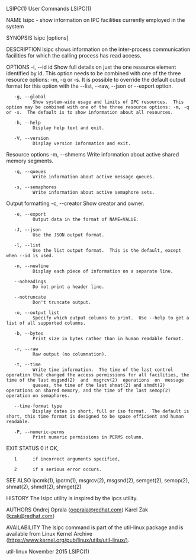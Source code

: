 LSIPC(1)                                                                                        User Commands                                                                                        LSIPC(1)

NAME
       lsipc - show information on IPC facilities currently employed in the system

SYNOPSIS
       lsipc [options]

DESCRIPTION
       lsipc shows information on the inter-process communication facilities for which the calling process has read access.

OPTIONS
       -i, --id id
              Show  full  details  on just the one resource element identified by id.  This option needs to be combined with one of the three resource options: -m, -q or -s.  It is possible to override the
              default output format for this option with the --list, --raw, --json or --export option.

       -g, --global
              Show system-wide usage and limits of IPC resources.  This option may be combined with one of the three resource options: -m, -q or -s.  The default is to show information about all resources.

       -h, --help
              Display help text and exit.

       -V, --version
              Display version information and exit.

   Resource options
       -m, --shmems
              Write information about active shared memory segments.

       -q, --queues
              Write information about active message queues.

       -s, --semaphores
              Write information about active semaphore sets.

   Output formatting
       -c, --creator
              Show creator and owner.

       -e, --export
              Output data in the format of NAME=VALUE.

       -J, --json
              Use the JSON output format.

       -l, --list
              Use the list output format.  This is the default, except when --id is used.

       -n, --newline
              Display each piece of information on a separate line.

       --noheadings
              Do not print a header line.

       --notruncate
              Don't truncate output.

       -o, --output list
              Specify which output columns to print.  Use --help to get a list of all supported columns.

       -b, --bytes
              Print size in bytes rather than in human readable format.

       -r, --raw
              Raw output (no columnation).

       -t, --time
              Write time information.  The time of the last control operation that changed the access permissions for all facilities, the time of the last msgsnd(2)  and  msgrcv(2)  operations  on  message
              queues, the time of the last shmat(2) and shmdt(2) operations on shared memory, and the time of the last semop(2) operation on semaphores.

       --time-format type
              Display dates in short, full or iso format.  The default is short, this time format is designed to be space efficient and human readable.

       -P, --numeric-perms
              Print numeric permissions in PERMS column.

EXIT STATUS
       0      if OK,

       1      if incorrect arguments specified,

       2      if a serious error occurs.

SEE ALSO
       ipcmk(1), ipcrm(1), msgrcv(2), msgsnd(2), semget(2), semop(2), shmat(2), shmdt(2), shmget(2)

HISTORY
       The lsipc utility is inspired by the ipcs utility.

AUTHORS
       Ondrej Oprala ⟨ooprala@redhat.com⟩
       Karel Zak ⟨kzak@redhat.com⟩

AVAILABILITY
       The lsipc command is part of the util-linux package and is available from Linux Kernel Archive ⟨https://www.kernel.org/pub/linux/utils/util-linux/⟩.

util-linux                                                                                      November 2015                                                                                        LSIPC(1)
